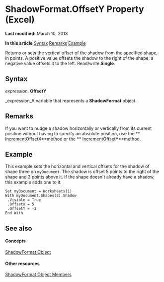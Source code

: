 
# ShadowFormat.OffsetY Property (Excel)

 **Last modified:** March 10, 2013

 **In this article**
 [Syntax](#sectionSection0)
 [Remarks](#sectionSection1)
 [Example](#sectionSection2)


Returns or sets the vertical offset of the shadow from the specified shape, in points. A positive value offsets the shadow to the right of the shape; a negative value offsets it to the left. Read/write  **Single**.


## Syntax
<a name="sectionSection0"> </a>

 _expression_. **OffsetY**

 _expression_A variable that represents a  **ShadowFormat** object.


## Remarks
<a name="sectionSection1"> </a>

If you want to nudge a shadow horizontally or vertically from its current position without having to specify an absolute position, use the  ** [IncrementOffsetX](eaa71500-16dd-5df1-cf32-920ab71d77bb.md)**method or the  ** [IncrementOffsetY](0479d9a1-aae1-069c-f692-276291ec54ef.md)**method.


## Example
<a name="sectionSection2"> </a>

This example sets the horizontal and vertical offsets for the shadow of shape three on  `myDocument`. The shadow is offset 5 points to the right of the shape and 3 points above it. If the shape doesn't already have a shadow, this example adds one to it.


```
Set myDocument = Worksheets(1) 
With myDocument.Shapes(3).Shadow 
 .Visible = True 
 .OffsetX = 5 
 .OffsetY = -3 
End With
```


## See also
<a name="sectionSection2"> </a>


#### Concepts


 [ShadowFormat Object](2566c68e-f8d6-badc-3ce9-b6ae5f9c1cc2.md)
#### Other resources


 [ShadowFormat Object Members](5512df5b-d899-7942-1309-4cf8d28fe96a.md)
